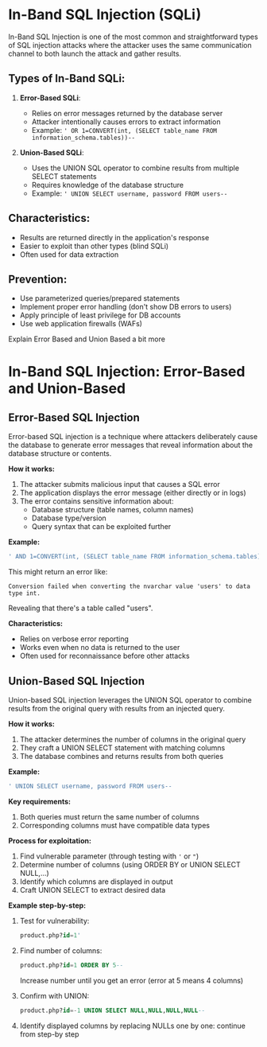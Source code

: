 

# In-Band SQL Injection (SQLi)

In-Band SQL Injection is one of the most common and straightforward types of SQL injection attacks where the attacker uses the same communication channel to both launch the attack and gather results.

## Types of In-Band SQLi:

1. **Error-Based SQLi**:
   - Relies on error messages returned by the database server
   - Attacker intentionally causes errors to extract information
   - Example: `' OR 1=CONVERT(int, (SELECT table_name FROM information_schema.tables))--`

2. **Union-Based SQLi**:
   - Uses the UNION SQL operator to combine results from multiple SELECT statements
   - Requires knowledge of the database structure
   - Example: `' UNION SELECT username, password FROM users--`

## Characteristics:
- Results are returned directly in the application's response
- Easier to exploit than other types (blind SQLi)
- Often used for data extraction

## Prevention:
- Use parameterized queries/prepared statements
- Implement proper error handling (don't show DB errors to users)
- Apply principle of least privilege for DB accounts
- Use web application firewalls (WAFs)

Explain Error Based and Union Based a bit more

 # In-Band SQL Injection: Error-Based and Union-Based

## Error-Based SQL Injection

Error-based SQL injection is a technique where attackers deliberately cause the database to generate error messages that reveal information about the database structure or contents.

**How it works:**
1. The attacker submits malicious input that causes a SQL error
2. The application displays the error message (either directly or in logs)
3. The error contains sensitive information about:
   - Database structure (table names, column names)
   - Database type/version
   - Query syntax that can be exploited further

**Example:**
```sql
' AND 1=CONVERT(int, (SELECT table_name FROM information_schema.tables))--
```
This might return an error like:
```
Conversion failed when converting the nvarchar value 'users' to data type int.
```
Revealing that there's a table called "users".

**Characteristics:**
- Relies on verbose error reporting
- Works even when no data is returned to the user
- Often used for reconnaissance before other attacks

## Union-Based SQL Injection

Union-based SQL injection leverages the UNION SQL operator to combine results from the original query with results from an injected query.

**How it works:**
1. The attacker determines the number of columns in the original query
2. They craft a UNION SELECT statement with matching columns
3. The database combines and returns results from both queries

**Example:**
```sql
' UNION SELECT username, password FROM users--
```

**Key requirements:**
1. Both queries must return the same number of columns
2. Corresponding columns must have compatible data types

**Process for exploitation:**
1. Find vulnerable parameter (through testing with `'` or `"`)
2. Determine number of columns (using ORDER BY or UNION SELECT NULL,...)
3. Identify which columns are displayed in output
4. Craft UNION SELECT to extract desired data

**Example step-by-step:**

1. Test for vulnerability:
   ```sql
   product.php?id=1'
   ```

2. Find number of columns:
   ```sql
   product.php?id=1 ORDER BY 5-- 
   ```
   Increase number until you get an error (error at 5 means 4 columns)

3. Confirm with UNION:
   ```sql
   product.php?id=-1 UNION SELECT NULL,NULL,NULL,NULL--
   ```

4. Identify displayed columns by replacing NULLs one by one:
  continue from step-by step